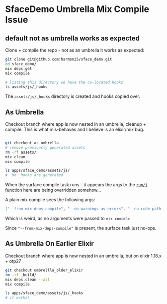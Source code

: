 # SfaceDemo Umbrella Mix Compile Issue

## default not as umbrella works as expected

Clone + compile the repo - not as an umbrella it works as expected:

```sh
git clone git@github.com:harmon25/sface_demo.git
cd sface_demo/
mix deps.get
mix compile

# listing this directory we have the co-located hooks
ls assets/js/_hooks

```

The `assets/js/_hooks` directory is created and hooks copied over.

## As Umbrella

Checkout branch where app is now nested in an umbrella, cleanup + compile.
This is what mis-behaves and I believe is an elixir/mix bug.

```sh

git checkout as_umbrella
# remove previously generated assets
rm -rf assets/
mix clean
mix compile

ls apps/sface_demo/assets/js/
#  No _hooks are generated
```

When the surface compile task runs - it appears the args to the [`run/1`](https://github.com/surface-ui/surface/blob/main/lib/mix/tasks/compile/surface.ex#L164-L182) function here are being overridden somehow...

A plain mix compile sees the following args:

```elixir
["--from-mix-deps-compile", "--no-warnings-as-errors", "--no-code-path-pruning"]
```

Which is weird, as no arguments were passed to `mix compile`

Since `"--from-mix-deps-compile"` is present, the surface task just no-ops.

## As Umbrella On Earlier Elixir

Checkout branch where app is now nested in an umbrella, but on elixir 1.18.x + otp27

```sh
git checkout umbrellla_older_elixir
rm -rf _build/
mix deps.clean --all
mix compile

ls apps/sface_demo/assets/js/_hooks
# it works!
```
